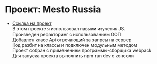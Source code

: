 # Проект: Mesto Russia
 
 * [Ссылка на проект](https://renatibragimov1987.github.io/mesto/src/index.html)  
 В этом проекте я использовал навыки изучения JS.  
 Произведен рефакторинг с использованием ООП  
 Добавлен класс Api отвечающий за запрсы на сервер  
 Код разбит на классы и подключен модульным методом  
 Проект собран с применением программы-сборщика webpack  
 Для запуска проекта выполнить npm run dev с консоли  